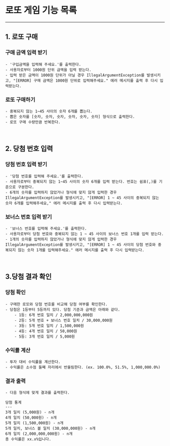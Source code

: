  로또 게임 기능 목록
========
---------------------------------------

## 1. 로또 구매

### 구매 금액 입력 받기 
``````
- '구입금액을 입력해 주세요.'를 출력한다.
- 사용자로부터 1000원 단위 금액을 입력 받는다.
- 입력 받은 금액이 1000원 단위가 아닐 경우 IllegalArgumentException를 발생시키고, "[ERROR] 구매 금액은 1000원 단위로 입력해주세요." 에러 메시지를 출력 후 다시 입력받는다.
``````

### 로또 구매하기
``````
- 중복되지 않는 1~45 사이의 숫자 6개를 뽑는다.
- 뽑은 숫자를 [숫자, 숫자, 숫자, 숫자, 숫자, 숫자] 형식으로 출력한다.  
- 로또 구매 수량만큼 반복한다.
``````
<br>

## 2. 당첨 번호 입력
### 당첨 번호 입력 받기
```
- '당첨 번호를 입력해 주세요.'를 출력한다.
- 사용자로부터 중복되지 않는 1~45 사이의 숫자 6개를 입력 받는다. 번호는 쉼표(,)를 기준으로 구분한다.
- 6개의 숫자를 입력하지 않았거나 형식에 맞지 않게 입력한 경우 IllegalArgumentException를 발생시키고, "[ERROR] 1 ~ 45 사이의 중복되지 않는 숫자 6개를 입력해주세요," 에러 메시지를 출력 후 다시 입력받는다.
```

### 보너스 번호 입력 받기
```
- '보너스 번호를 입력해 주세요.'를 출력한다.
- 사용자로부터 당첨 번호와 중복되지 않는 1 ~ 45 사이의 보너스 번호 1개를 입력 받는다.
- 1개의 숫자를 입력하지 않았거나 형식에 맞지 않게 입력한 경우 IllegalArgumentException를 발생시키고, "[ERROR] 1 ~ 45 사이의 당첨 번호와 중복되지 않는 숫자 1개를 입력해주세요." 에러 메시지를 출력 후 다시 입력받는다.
```
<br>

## 3.당첨 결과 확인
### 당첨 확인
```
- 구매한 로또와 당첨 번호를 비교해 당첨 여부를 확인한다.
- 당첨은 1등부터 5등까지 있다. 당첨 기준과 금액은 아래와 같다.
    - 1등: 6개 번호 일치 / 2,000,000,000원
    - 2등: 5개 번호 + 보너스 번호 일치 / 30,000,000원
    - 3등: 5개 번호 일치 / 1,500,000원
    - 4등: 4개 번호 일치 / 50,000원
    - 5등: 3개 번호 일치 / 5,000원 
```


### 수익률 계산
```
- 투자 대비 수익률을 계산한다.
- 수익률은 소수점 둘째 자리에서 반올림한다. (ex. 100.0%, 51.5%, 1,000,000.0%)
```

### 결과 출력
```
- 다음 형식에 맞게 결과를 출력한다.

당첨 통계
---
3개 일치 (5,000원) - n개
4개 일치 (50,000원) - n개
5개 일치 (1,500,000원) - n개
5개 일치, 보너스 볼 일치 (30,000,000원) - n개
6개 일치 (2,000,000,000원) - n개
총 수익률은 xx.x%입니다.
```